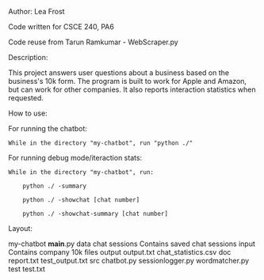 Author: Lea Frost

Code written for CSCE 240, PA6

Code reuse from Tarun Ramkumar - WebScraper.py

Description:

This project answers user questions about a business based on
the business's 10k form. The program is built to work for 
Apple and Amazon, but can work for other companies.
It also reports interaction statistics when requested.

How to use:

For running the chatbot:

    While in the directory "my-chatbot", run "python ./"
    
For running debug mode/iteraction stats:

    While in the directory "my-chatbot", run:
    
        python ./ -summary
        
        python ./ -showchat [chat number]
        
        python ./ -showchat-summary [chat number]

Layout:

my-chatbot
    __main__.py
    data
        chat sessions
            Contains saved chat sessions
        input
            Contains company 10k files
        output
            output.txt
        chat_statistics.csv
    doc
        report.txt
        test_output.txt
    src
        chatbot.py
        sessionlogger.py
        wordmatcher.py
    test
        test.txt
